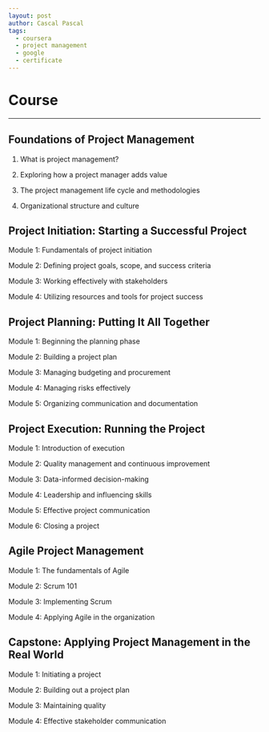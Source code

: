 ```yaml
---
layout: post
author: Cascal Pascal
tags:
  - coursera
  - project management
  - google
  - certificate
---
```


# Course

---

## Foundations of Project Management

1. What is project management?

2. Exploring how a project manager adds value

3. The project management life cycle and methodologies

4. Organizational structure and culture

## Project Initiation: Starting a Successful Project

Module 1: Fundamentals of project initiation

Module 2: Defining project goals, scope, and success criteria

Module 3: Working effectively with stakeholders

Module 4: Utilizing resources and tools for project success

## Project Planning: Putting It All Together

Module 1: Beginning the planning phase

Module 2: Building a project plan

Module 3: Managing budgeting and procurement

Module 4: Managing risks effectively

Module 5: Organizing communication and documentation

## Project Execution: Running the Project

Module 1: Introduction of execution

Module 2: Quality management and continuous improvement

Module 3: Data-informed decision-making

Module 4: Leadership and influencing skills

Module 5: Effective project communication

Module 6: Closing a project

## Agile Project Management

Module 1: The fundamentals of Agile

Module 2: Scrum 101

Module 3: Implementing Scrum

Module 4: Applying Agile in the organization

## Capstone: Applying Project Management in the Real World

Module 1: Initiating a project

Module 2: Building out a project plan

Module 3: Maintaining quality

Module 4: Effective stakeholder communication




